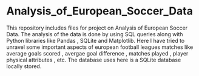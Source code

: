 # Analysis_of_European_Soccer_Data
This repository includes files for project on Analysis of European Soccer Data. The analysis of the data is done by using SQL queries along with Python libraries like Pandas , SQLite and Matplotlib. Here I have tried to unravel some important aspects of european football leagues matches like average goals scored , avergae goal difference , matches played , player physical attributes , etc. The database uses here is a SQLite database locally stored.
